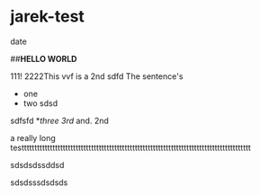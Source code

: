 # jarek-test

   date

##**HELLO WORLD**




111! 2222This vvf is a 2nd  sdfd The sentence's 



* one
* two sdsd






sdfsfd
**three 3rd* and.  2nd

a really long testtttttttttttttttttttttttttttttttttttttttttttttttttttttttttttttttttttttttttttttttttttttttt












































sdsdsdssddsd









































sdsdsssdsdsds
